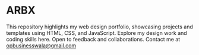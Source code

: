 # ARBX
This repository highlights my web design portfolio, showcasing projects and templates using HTML, CSS, and JavaScript. Explore my design work and coding skills here. Open to feedback and collaborations. Contact me at opbusinesswala@gmail.com

